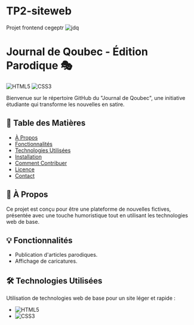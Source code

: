 # TP2-siteweb
Projet frontend cegeptr
![jdq](https://github.com/Daviddubucdev/TP2-siteweb/assets/148167842/29b08c70-7d35-4326-8448-a22724588b36)


# Journal de Qoubec - Édition Parodique 🎭

![HTML5](https://img.shields.io/badge/html5-%23E34F26.svg?&style=for-the-badge&logo=html5&logoColor=white)
![CSS3](https://img.shields.io/badge/css3-%231572B6.svg?&style=for-the-badge&logo=css3&logoColor=white)

Bienvenue sur le répertoire GitHub du "Journal de Qoubec", une initiative étudiante qui transforme les nouvelles en satire.

## 🚩 Table des Matières

- [À Propos](#-à-propos)
- [Fonctionnalités](#-fonctionnalités)
- [Technologies Utilisées](#-technologies-utilisées)
- [Installation](#-installation)
- [Comment Contribuer](#-comment-contribuer)
- [Licence](#-licence)
- [Contact](#-contact)

## 📜 À Propos

Ce projet est conçu pour être une plateforme de nouvelles fictives, présentée avec une touche humoristique tout en utilisant les technologies web de base.

## 💡 Fonctionnalités

- Publication d'articles parodiques.
- Affichage de caricatures.

## 🛠 Technologies Utilisées

Utilisation de technologies web de base pour un site léger et rapide :

- ![HTML5](https://img.shields.io/badge/-HTML5-E34F26?style=flat-square&logo=html5&logoColor=white)
- ![CSS3](https://img.shields.io/badge/-CSS3-1572B6?style=flat-square&logo=css3&logoColor=white)

